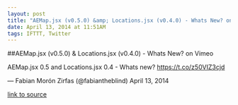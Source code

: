 ```yaml
---
layout: post
title: "AEMap.jsx (v0.5.0) &amp; Locations.jsx (v0.4.0) - Whats New? on Vimeo"
date: April 13, 2014 at 11:51AM
tags: IFTTT, Twitter
---
```

##AEMap.jsx (v0.5.0) &amp; Locations.jsx (v0.4.0) - Whats New? on Vimeo


AEMap.jsx 0.5 and Locations.jsx 0.4 - Whats new? https://t.co/z50VIZ3cjd

— Fabian Morón Zirfas (@fabiantheblind) April 13, 2014

[link to source](http://ift.tt/1nklIZZ) 

